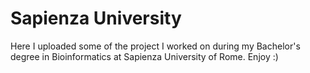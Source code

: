 # Sapienza University
Here I uploaded some of the project I worked on during my Bachelor's degree in Bioinformatics at Sapienza University of Rome. Enjoy :)
